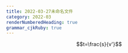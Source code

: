 ```yaml
---
title: 2022-03-27未命名文件 
category: 2022-03
renderNumberedHeading: true
grammar_cjkRuby: true
---
```



$$t=\frac{s}{v'}$$